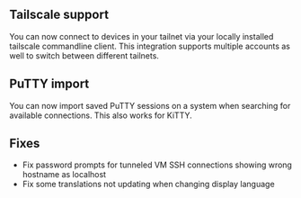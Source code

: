 ## Tailscale support

You can now connect to devices in your tailnet via your locally installed tailscale commandline client. This integration supports multiple accounts as well to switch between different tailnets.

## PuTTY import

You can now import saved PuTTY sessions on a system when searching for available connections. This also works for KiTTY.

## Fixes

- Fix password prompts for tunneled VM SSH connections showing wrong hostname as localhost
- Fix some translations not updating when changing display language

